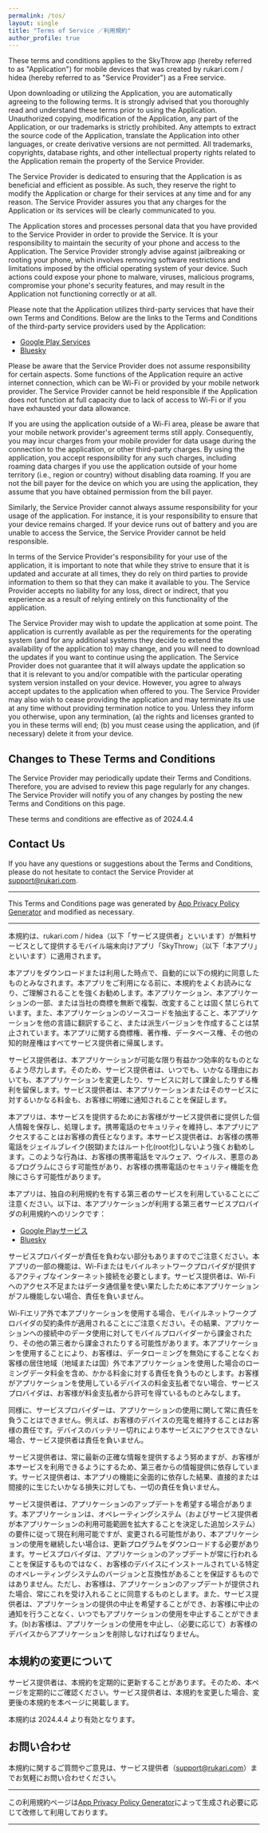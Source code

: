 ```yaml
---
permalink: /tos/
layout: single
title: "Terms of Service ／利用規約"
author_profile: true
---
```


These terms and conditions applies to the SkyThrow app (hereby referred to as "Application") for mobile devices that was created by rukari.com / hidea (hereby referred to as "Service Provider") as a Free service.

Upon downloading or utilizing the Application, you are automatically agreeing to the following terms. It is strongly advised that you thoroughly read and understand these terms prior to using the Application. Unauthorized copying, modification of the Application, any part of the Application, or our trademarks is strictly prohibited. Any attempts to extract the source code of the Application, translate the Application into other languages, or create derivative versions are not permitted. All trademarks, copyrights, database rights, and other intellectual property rights related to the Application remain the property of the Service Provider.

The Service Provider is dedicated to ensuring that the Application is as beneficial and efficient as possible. As such, they reserve the right to modify the Application or charge for their services at any time and for any reason. The Service Provider assures you that any charges for the Application or its services will be clearly communicated to you.

The Application stores and processes personal data that you have provided to the Service Provider in order to provide the Service. It is your responsibility to maintain the security of your phone and access to the Application. The Service Provider strongly advise against jailbreaking or rooting your phone, which involves removing software restrictions and limitations imposed by the official operating system of your device. Such actions could expose your phone to malware, viruses, malicious programs, compromise your phone's security features, and may result in the Application not functioning correctly or at all.

Please note that the Application utilizes third-party services that have their own Terms and Conditions. Below are the links to the Terms and Conditions of the third-party service providers used by the Application:

*   [Google Play Services](https://policies.google.com/terms)
*   [Bluesky](https://bsky.social/about/support/tos)

Please be aware that the Service Provider does not assume responsibility for certain aspects. Some functions of the Application require an active internet connection, which can be Wi-Fi or provided by your mobile network provider. The Service Provider cannot be held responsible if the Application does not function at full capacity due to lack of access to Wi-Fi or if you have exhausted your data allowance.

If you are using the application outside of a Wi-Fi area, please be aware that your mobile network provider's agreement terms still apply. Consequently, you may incur charges from your mobile provider for data usage during the connection to the application, or other third-party charges. By using the application, you accept responsibility for any such charges, including roaming data charges if you use the application outside of your home territory (i.e., region or country) without disabling data roaming. If you are not the bill payer for the device on which you are using the application, they assume that you have obtained permission from the bill payer.

Similarly, the Service Provider cannot always assume responsibility for your usage of the application. For instance, it is your responsibility to ensure that your device remains charged. If your device runs out of battery and you are unable to access the Service, the Service Provider cannot be held responsible.

In terms of the Service Provider's responsibility for your use of the application, it is important to note that while they strive to ensure that it is updated and accurate at all times, they do rely on third parties to provide information to them so that they can make it available to you. The Service Provider accepts no liability for any loss, direct or indirect, that you experience as a result of relying entirely on this functionality of the application.

The Service Provider may wish to update the application at some point. The application is currently available as per the requirements for the operating system (and for any additional systems they decide to extend the availability of the application to) may change, and you will need to download the updates if you want to continue using the application. The Service Provider does not guarantee that it will always update the application so that it is relevant to you and/or compatible with the particular operating system version installed on your device. However, you agree to always accept updates to the application when offered to you. The Service Provider may also wish to cease providing the application and may terminate its use at any time without providing termination notice to you. Unless they inform you otherwise, upon any termination, (a) the rights and licenses granted to you in these terms will end; (b) you must cease using the application, and (if necessary) delete it from your device.

## Changes to These Terms and Conditions

The Service Provider may periodically update their Terms and Conditions. Therefore, you are advised to review this page regularly for any changes. The Service Provider will notify you of any changes by posting the new Terms and Conditions on this page.

These terms and conditions are effective as of 2024.4.4

## Contact Us

If you have any questions or suggestions about the Terms and Conditions, please do not hesitate to contact the Service Provider at support@rukari.com.

* * *

This Terms and Conditions page was generated by [App Privacy Policy Generator](https://app-privacy-policy-generator.nisrulz.com/) and modified as necessary.

* * *

本規約は、rukari.com / hidea（以下「サービス提供者」といいます）が無料サービスとして提供するモバイル端末向けアプリ「SkyThrow」（以下「本アプリ」といいます）に適用されます。

本アプリをダウンロードまたは利用した時点で、自動的に以下の規約に同意したものとみなされます。本アプリをご利用になる前に、本規約をよくお読みになり、ご理解されることを強くお勧めします。本アプリケーション、本アプリケーションの一部、または当社の商標を無断で複製、改変することは固く禁じられています。また、本アプリケーションのソースコードを抽出すること、本アプリケーションを他の言語に翻訳すること、または派生バージョンを作成することは禁止されています。本アプリに関する商標権、著作権、データベース権、その他の知的財産権はすべてサービス提供者に帰属します。

サービス提供者は、本アプリケーションが可能な限り有益かつ効率的なものとなるよう尽力します。そのため、サービス提供者は、いつでも、いかなる理由においても、本アプリケーションを変更したり、サービスに対して課金したりする権利を留保します。サービス提供者は、本アプリケーションまたはそのサービスに対するいかなる料金も、お客様に明確に通知されることを保証します。

本アプリは、本サービスを提供するためにお客様がサービス提供者に提供した個人情報を保存し、処理します。携帯電話のセキュリティを維持し、本アプリにアクセスすることはお客様の責任となります。本サービス提供者は、お客様の携帯電話をジェイルブレイク(脱獄)またはルート化(root化)しないよう強くお勧めします。このような行為は、お客様の携帯電話をマルウェア、ウイルス、悪意のあるプログラムにさらす可能性があり、お客様の携帯電話のセキュリティ機能を危険にさらす可能性があります。

本アプリは、独自の利用規約を有する第三者のサービスを利用していることにご注意ください。以下は、本アプリケーションが利用する第三者サービスプロバイダの利用規約へのリンクです：

* [Google Playサービス](https://policies.google.com/terms)
* [Bluesky](https://bsky.social/about/support/tos)

サービスプロバイダーが責任を負わない部分もありますのでご注意ください。本アプリの一部の機能は、Wi-Fiまたはモバイルネットワークプロバイダが提供するアクティブなインターネット接続を必要とします。サービス提供者は、Wi-Fiへのアクセス不足またはデータ通信量を使い果たしたために本アプリケーションがフル機能しない場合、責任を負いません。

Wi-Fiエリア外で本アプリケーションを使用する場合、モバイルネットワークプロバイダの契約条件が適用されることにご注意ください。その結果、アプリケーションへの接続中のデータ使用に対してモバイルプロバイダーから課金されたり、その他の第三者から課金されたりする可能性があります。本アプリケーションを使用することにより、お客様は、データローミングを無効にすることなくお客様の居住地域（地域または国）外で本アプリケーションを使用した場合のローミングデータ料金を含め、かかる料金に対する責任を負うものとします。お客様がアプリケーションを使用しているデバイスの料金支払者でない場合、サービスプロバイダは、お客様が料金支払者から許可を得ているものとみなします。

同様に、サービスプロバイダーは、アプリケーションの使用に関して常に責任を負うことはできません。例えば、お客様のデバイスの充電を維持することはお客様の責任です。デバイスのバッテリー切れにより本サービスにアクセスできない場合、サービス提供者は責任を負いません。

サービス提供者は、常に最新の正確な情報を提供するよう努めますが、お客様が本サービスを利用できるようにするため、第三者からの情報提供に依存しています。サービス提供者は、本アプリの機能に全面的に依存した結果、直接的または間接的に生じたいかなる損失に対しても、一切の責任を負いません。

サービス提供者は、アプリケーションのアップデートを希望する場合があります。本アプリケーションは、オペレーティングシステム（およびサービス提供者が本アプリケーションの利用可能範囲を拡大することを決定した追加システム）の要件に従って現在利用可能ですが、変更される可能性があり、本アプリケーションの使用を継続したい場合は、更新プログラムをダウンロードする必要があります。サービスプロバイダは、アプリケーションのアップデートが常に行われることを保証するものではなく、お客様のデバイスにインストールされている特定のオペレーティングシステムのバージョンと互換性があることを保証するものではありません。ただし、お客様は、アプリケーションのアップデートが提供された場合、常にこれを受け入れることに同意するものとします。また、サービス提供者は、アプリケーションの提供の中止を希望することができ、お客様に中止の通知を行うことなく、いつでもアプリケーションの使用を中止することができます。(b)お客様は、アプリケーションの使用を中止し、（必要に応じて）お客様のデバイスからアプリケーションを削除しなければなりません。

## 本規約の変更について

サービス提供者は、本規約を定期的に更新することがあります。そのため、本ページを定期的にご確認ください。サービス提供者は、本規約を変更した場合、変更後の本規約を本ページに掲載します。

本規約は 2024.4.4 より有効となります。

## お問い合わせ

本規約に関するご質問やご意見は、サービス提供者（support@rukari.com）までお気軽にお問い合わせください。

* * *

この利用規約ページは[App Privacy Policy Generator](https://app-privacy-policy-generator.nisrulz.com/)によって生成され必要に応じて改修して利用しております。

* * *